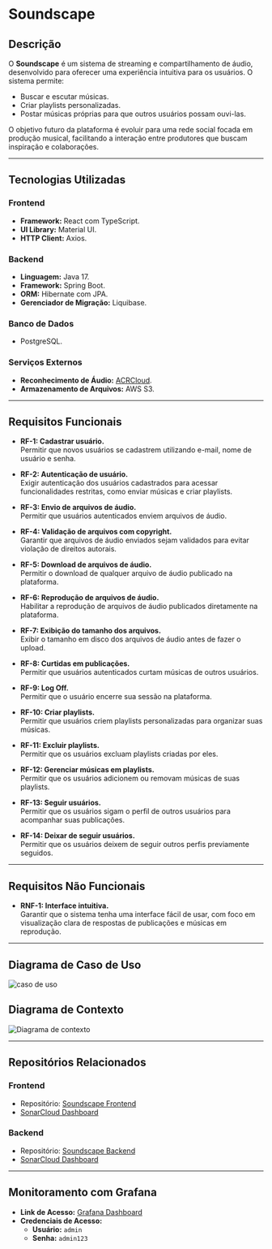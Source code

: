 # **Soundscape**

## **Descrição**

O **Soundscape** é um sistema de streaming e compartilhamento de áudio, desenvolvido para oferecer uma experiência intuitiva para os usuários. O sistema permite:

- Buscar e escutar músicas.
- Criar playlists personalizadas.
- Postar músicas próprias para que outros usuários possam ouvi-las.

O objetivo futuro da plataforma é evoluir para uma rede social focada em produção musical, facilitando a interação entre produtores que buscam inspiração e colaborações.

---

## **Tecnologias Utilizadas**

### **Frontend**
- **Framework:** React com TypeScript.
- **UI Library:** Material UI.
- **HTTP Client:** Axios.

### **Backend**
- **Linguagem:** Java 17.
- **Framework:** Spring Boot.
- **ORM:** Hibernate com JPA.
- **Gerenciador de Migração:** Liquibase.

### **Banco de Dados**
- PostgreSQL.

### **Serviços Externos**
- **Reconhecimento de Áudio:** [ACRCloud](https://www.acrcloud.com/).
- **Armazenamento de Arquivos:** AWS S3.

---

## **Requisitos Funcionais**

- **RF-1: Cadastrar usuário.**  
  Permitir que novos usuários se cadastrem utilizando e-mail, nome de usuário e senha.

- **RF-2: Autenticação de usuário.**  
  Exigir autenticação dos usuários cadastrados para acessar funcionalidades restritas, como enviar músicas e criar playlists.

- **RF-3: Envio de arquivos de áudio.**  
  Permitir que usuários autenticados enviem arquivos de áudio.

- **RF-4: Validação de arquivos com copyright.**  
  Garantir que arquivos de áudio enviados sejam validados para evitar violação de direitos autorais.

- **RF-5: Download de arquivos de áudio.**  
  Permitir o download de qualquer arquivo de áudio publicado na plataforma.

- **RF-6: Reprodução de arquivos de áudio.**  
  Habilitar a reprodução de arquivos de áudio publicados diretamente na plataforma.

- **RF-7: Exibição do tamanho dos arquivos.**  
  Exibir o tamanho em disco dos arquivos de áudio antes de fazer o upload.

- **RF-8: Curtidas em publicações.**  
  Permitir que usuários autenticados curtam músicas de outros usuários.

- **RF-9: Log Off.**  
  Permitir que o usuário encerre sua sessão na plataforma.

- **RF-10: Criar playlists.**  
  Permitir que usuários criem playlists personalizadas para organizar suas músicas.

- **RF-11: Excluir playlists.**  
  Permitir que os usuários excluam playlists criadas por eles.

- **RF-12: Gerenciar músicas em playlists.**  
  Permitir que os usuários adicionem ou removam músicas de suas playlists.

- **RF-13: Seguir usuários.**  
  Permitir que os usuários sigam o perfil de outros usuários para acompanhar suas publicações.

- **RF-14: Deixar de seguir usuários.**  
  Permitir que os usuários deixem de seguir outros perfis previamente seguidos.

---

## **Requisitos Não Funcionais**

- **RNF-1: Interface intuitiva.**  
  Garantir que o sistema tenha uma interface fácil de usar, com foco em visualização clara de respostas de publicações e músicas em reprodução.

---

## **Diagrama de Caso de Uso**
![caso de uso](https://github.com/user-attachments/assets/f19bf5fd-651d-4077-bfdd-fed2199931af)

## **Diagrama de Contexto**
![Diagrama de contexto](https://github.com/user-attachments/assets/e15050ac-1040-42d0-9f6e-3bc1474b5b61)

---

## **Repositórios Relacionados**

### **Frontend**
- Repositório: [Soundscape Frontend](https://github.com/J-Lembeck/soundscape-front)
- [SonarCloud Dashboard](https://sonarcloud.io/project/overview?id=J-Lembeck_soundscape-front)

### **Backend**
- Repositório: [Soundscape Backend](https://github.com/J-Lembeck/soundscape-back)
- [SonarCloud Dashboard](https://sonarcloud.io/project/overview?id=J-Lembeck_soundscape-back)

---

## **Monitoramento com Grafana**

- **Link de Acesso:** [Grafana Dashboard](http://3.13.122.161:3000/login)  
- **Credenciais de Acesso:**  
  - **Usuário:** `admin`  
  - **Senha:** `admin123`
